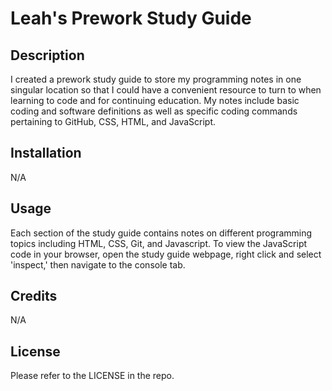 # Leah's Prework Study Guide

## Description

I created a prework study guide to store my programming notes in one singular location so that I could have a convenient resource to turn to when learning to code and for continuing education. My notes include basic coding and software definitions as well as specific coding commands pertaining to GitHub, CSS, HTML, and JavaScript.  


## Installation

N/A

## Usage

Each section of the study guide contains notes on different programming topics including HTML, CSS, Git, and Javascript. To view the JavaScript code in your browser, open the study guide webpage, right click and select 'inspect,' then navigate to the console tab.

## Credits
N/A

## License

Please refer to the LICENSE in the repo.


